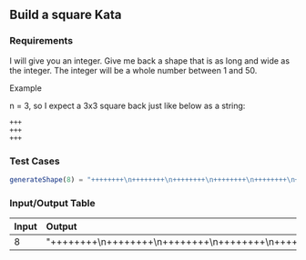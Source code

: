 ## Build a square Kata

### Requirements 

I will give you an integer. Give me back a shape that is as long and wide as the integer. The integer will be a whole number between 1 and 50.

Example

n = 3, so I expect a 3x3 square back just like below as a string:

```
+++
+++
+++
```

### Test Cases

```JavaScript
generateShape(8) = "++++++++\n++++++++\n++++++++\n++++++++\n++++++++\n++++++++\n++++++++\n++++++++"
```

### Input/Output Table

| Input                                    | Output |
| :----------------------------------------| :----- |
| 8                      | "++++++++\n++++++++\n++++++++\n++++++++\n++++++++\n++++++++\n++++++++\n++++++++"     |



